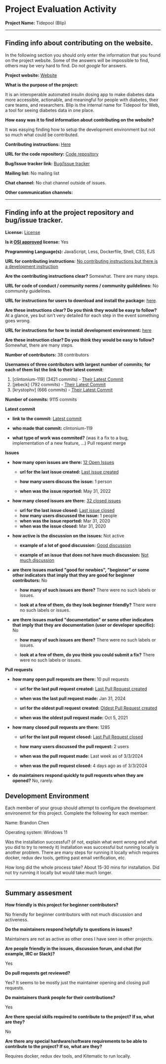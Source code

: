 # Project Evaluation Activity



__Project Name:__ Tidepool (Blip)


---

## Finding info about contributing on the website.

In the following section you should only enter the information that you
found on the project website. Some of the answers will be impossible to find, others
may be very hard to find. Do not _google_ for answers.

__Project website:__ [Website](https://www.tidepool.org/)


__What is the purpose of the project:__ 

It is an interoperable automated insulin dosing app to make diabetes data more accessible, actionable, and meaningful for people with diabetes, their care teams, and researchers. Blip is the internal name for Tidepool for Web, a tool for seeing diabetes data in one place.

__How easy was it to find information about contributing on the website?__ 

It was easying finding how to setup the development environment but not so much what could be contributed.

__Contributing instructions:__ [Here](https://github.com/tidepool-org/blip?tab=readme-ov-file#before-you-start) 

__URL for the code repository:__ [Code repository](https://github.com/tidepool-org/blip)

__Bug/Issue tracker link:__ [Bug/Issue tracker](https://github.com/tidepool-org/blip/issues)

__Mailing list:__ No mailing list

__Chat channel:__ No chat channel outside of issues.

__Other communication channels:__ 


---

## Finding info at the project repository and bug/issue tracker.

__License:__ [License](https://github.com/tidepool-org/blip/blob/develop/LICENSE)

__Is it [OSI approved](https://opensource.org/licenses/alphabetical) license:__ Yes

__Programming Language(s):__ JavaScript, Less, Dockerfile, Shell, CSS, EJS

__URL for contributing instructions:__ [No contributing instructions but there is a development instruction](https://github.com/tidepool-org/blip?tab=readme-ov-file#before-you-start)

__Are the contributing instructions clear?__ Somewhat. There are many steps.


__URL for code of conduct / community norms / community guildelines:__ No community guidelines.

__URL for instructions for users to download and install the package:__  [here](https://github.com/tidepool-org/blip?tab=readme-ov-file#build-and-deployment). 


__Are these instructions clear? Do you think they would be easy to follow?__ At a glance, yes but isn't very detailed for each step in the event something goes wrong.


__URL for instructions for how to install development environment:__ [here](https://github.com/tidepool-org/blip?tab=readme-ov-file#before-you-start)


__Are these instruction clear? Do you think they would be easy to follow?__ Somewhat, there are many steps.


__Number of contributors:__ 38 contributors


__Usernames of three contributors with largest number of commits; for
each of them list the link to their latest commit__:

1. [clintonium-119] (3421 commits) - [Their Latest Commit](https://github.com/tidepool-org/blip/commit/ce6358e5090cf2995036685747e1c38655c02db2)
1. [jebeck] (792 commits) - [Their Latest Commit](https://github.com/tidepool-org/blip/commit/fe3ad29e27f2f7b3c5859bb6facc20bcf3880774)
1. [krystophv] (666 commits) - [Their Latest Commit](https://github.com/tidepool-org/blip/commits?author=krystophv)


__Number of commits:__ 9115 commits

__Latest commit__ 

- __link to the commit:__ [Latest commit](https://github.com/tidepool-org/blip/commit/ce6358e5090cf2995036685747e1c38655c02db2)

- __who made that commit:__ clintonium-119

- __what type of work was commited?__ (was it a fix to a bug, implementation of a new feature, ...) Pull request merge


__Issues__

- __how many open issues are there:__ [12 Open Issues](https://github.com/tidepool-org/blip/issues)

    - __url for the last issue created:__ [Last issue created](https://github.com/tidepool-org/blip/issues/1064)

    - __how many users discuss the issue:__ 1 person
    
    - __when was the issue reported:__ May 31, 2022
    

- __how many closed issues are there:__ [32 closed issues](https://github.com/tidepool-org/blip/issues?q=is%3Aissue+is%3Aclosed)
    - __url for the last issue closed:__ [Last issue closed](https://github.com/tidepool-org/blip/issues/694)
    - __how many users discussed the issue:__ 1 people
    - __when was the issue reported:__ Mar 31, 2020
    - __when was the issue closed:__ Mar 31, 2020

- __how active is the discussion on the issues:__  Not active

    - __example of a lot of good discussion:__ [Good discussion](https://github.com/tidepool-org/blip/issues/328)
    
    - __example of an issue that does not have much discussion:__ [Not much discussion](https://github.com/tidepool-org/blip/issues/1064)



- __are there issues marked "good for newbies", "beginner" or some other indicators that imply that they are good for beginner contributors:__ No

    - __how many of such issues are there?__ There were no such labels or issues.
    
    - __look at a few of them, do they look beginner friendly?__ There were no such labels or issues.



- __are there issues marked "documentation" or some other indicators that imply that they are documentation (user or developer specific):__ No

    - __how many of such issues are there?__ There were no such labels or issues.
    
    - __look at a few of them, do you think you could submit a fix?__ There were no such labels or issues.



__Pull requests__

- __how many open pull requests are there:__ 10 pull requests

    - __url for the last pull request created:__ [Last Pull Request created](https://github.com/tidepool-org/blip/pull/1334)
    
    - __when was the last pull request made:__ Jan 31, 2024

    - __url for the oldest pull request created:__ [Oldest Pull Request created](https://github.com/tidepool-org/blip/pull/948)
    
    - __when was the oldest pull request made:__ Oct 5, 2021

- __how many closed pull requests are there:__  1285

    - __url for the last pull request closed:__ [Last Pull Request closed](https://github.com/tidepool-org/blip/pull/1339)
    
    - __how many users discussed the pull request:__ 2 users
    
    - __when was the pull request made:__  Last week as of 3/3/2024
    
    - __when was the pull request closed:__ 4 days ago as of 3/3/2024
    

- __do maintainers respond quickly to pull requests when they are opened?__ No, rarely.


## Development Environment 

Each member of your group should attempt to configure the development environemnt 
for this project. Complete the following for each member:

Name: Brandon Chen

Operating system: Windows 11

Was the installation successful? (if not, explain what went wrong and 
what you did to try to remedy it) Installation was successful but running locally is another problem. There are many steps for running it locally which requires docker, redux dev tools, getting past email verification, etc.

How long did the whole process take? About 15-30 mins for installation. Did not try running it locally but would take much longer.


---


## Summary assesment
__How friendly is this project for beginner contributors?__

No friendly for beginner contributors with not much discussion and activeness.


__Do the maintainers respond helpfully to questions in issues?__

Maintainers are not as active as other ones I have seen in other projects.

__Are people friendly in the issues, discussion forum, and chat (for example, IRC or Slack)?__

Yes


__Do pull requests get reviewed?__

Yes? It seems to be mostly just the maintainer opening and closing pull requests.

__Do maintainers thank people for their contributions?__

Yes

__Are there special skills required to contribute to the project? If so, what are they?__

No

__Are there any special hardware/software requirements to be able to contribute to the project? If so, what are they?__

Requires docker, redux dev tools, and Kitematic to run locally.


